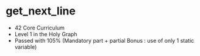 # get_next_line
* 42 Core Curriculum
* Level 1 in the Holy Graph
* Passed with 105% (Mandatory part + partial Bonus : use of only 1 static variable) 

